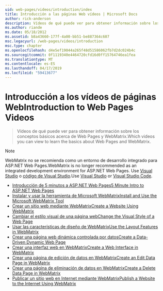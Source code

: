 ```yaml
---
uid: web-pages/videos/introduction/index
title: Introducción a las páginas Web vídeos | Microsoft Docs
author: rick-anderson
description: Vídeos de qué puede ver para obtener información sobre los conceptos básicos acerca de Web Pages y WebMatrix.
ms.author: riande
ms.date: 05/18/2012
ms.assetid: b8a43660-177f-4a00-bb51-be887364c607
msc.legacyurl: /web-pages/videos/introduction
msc.type: chapter
ms.openlocfilehash: d4e5ef19044a265f48d51586062fb7d2dc024b4c
ms.sourcegitcommit: 0f1119340e4464720cfd16d0ff15764746ea1fea
ms.translationtype: MT
ms.contentlocale: es-ES
ms.lasthandoff: 04/17/2019
ms.locfileid: "59413677"
---
```

# <a name="introduction-to-web-pages-videos"></a><span data-ttu-id="a6bc0-103">Introducción a los vídeos de páginas Web</span><span class="sxs-lookup"><span data-stu-id="a6bc0-103">Introduction to Web Pages Videos</span></span>

> <span data-ttu-id="a6bc0-104">Vídeos de qué puede ver para obtener información sobre los conceptos básicos acerca de Web Pages y WebMatrix.</span><span class="sxs-lookup"><span data-stu-id="a6bc0-104">Which videos you can view to learn the basics about Web Pages and WebMatrix.</span></span>

> [!NOTE] 
> <span data-ttu-id="a6bc0-105">WebMatrix no se recomienda como un entorno de desarrollo integrado para ASP.NET Web Pages.</span><span class="sxs-lookup"><span data-stu-id="a6bc0-105">WebMatrix is no longer recommended as an integrated development environment for ASP.NET Web Pages.</span></span> <span data-ttu-id="a6bc0-106">Use [Visual Studio](xref:aspnet/web-pages/overview/getting-started/program-asp-net-web-pages-in-visual-studio) o [código de Visual Studio](https://code.visualstudio.com/).</span><span class="sxs-lookup"><span data-stu-id="a6bc0-106">Use [Visual Studio](xref:aspnet/web-pages/overview/getting-started/program-asp-net-web-pages-in-visual-studio) or [Visual Studio Code](https://code.visualstudio.com/).</span></span>


- [<span data-ttu-id="a6bc0-107">Introducción de 5 minutos a ASP.NET Web Pages</span><span class="sxs-lookup"><span data-stu-id="a6bc0-107">5 Minute Intro to ASP.NET Web Pages</span></span>](5-minute-introduction-to-aspnet-web-pages.md)
- [<span data-ttu-id="a6bc0-108">Instalar y usar la herramienta de Microsoft WebMatrix</span><span class="sxs-lookup"><span data-stu-id="a6bc0-108">Install and Use the Microsoft WebMatrix Tool</span></span>](install-and-use-the-microsoft-webmatrix-tool.md)
- [<span data-ttu-id="a6bc0-109">Crear un sitio web mediante WebMatrix</span><span class="sxs-lookup"><span data-stu-id="a6bc0-109">Create a Website Using WebMatrix</span></span>](create-a-website-using-webmatrix.md)
- [<span data-ttu-id="a6bc0-110">Cambiar el estilo visual de una página web</span><span class="sxs-lookup"><span data-stu-id="a6bc0-110">Change the Visual Style of a Web Page</span></span>](change-the-visual-style-of-a-web-page.md)
- [<span data-ttu-id="a6bc0-111">Usar las características de diseño de WebMatrix</span><span class="sxs-lookup"><span data-stu-id="a6bc0-111">Use the Layout Features in WebMatrix</span></span>](use-the-layout-features-in-webmatrix.md)
- [<span data-ttu-id="a6bc0-112">Crear una página web dinámica controlada por datos</span><span class="sxs-lookup"><span data-stu-id="a6bc0-112">Create a Data-Driven Dynamic Web Page</span></span>](create-a-data-driven-dynamic-web-page.md)
- [<span data-ttu-id="a6bc0-113">Crear una interfaz web en WebMatrix</span><span class="sxs-lookup"><span data-stu-id="a6bc0-113">Create a Web Interface in WebMatrix</span></span>](create-a-web-interface-in-webmatrix.md)
- [<span data-ttu-id="a6bc0-114">Crear una página de edición de datos en WebMatrix</span><span class="sxs-lookup"><span data-stu-id="a6bc0-114">Create an Edit Data Page in WebMatrix</span></span>](create-an-edit-data-page-in-webmatrix.md)
- [<span data-ttu-id="a6bc0-115">Crear una página de eliminación de datos en WebMatrix</span><span class="sxs-lookup"><span data-stu-id="a6bc0-115">Create a Delete Data Page in WebMatrix</span></span>](create-a-delete-data-page-in-webmatrix.md)
- [<span data-ttu-id="a6bc0-116">Publicar un sitio web en Internet mediante WebMatrix</span><span class="sxs-lookup"><span data-stu-id="a6bc0-116">Publish a Website to the Internet Using WebMatrix</span></span>](publish-a-website-to-the-internet-using-webmatrix.md)
